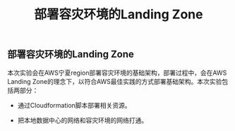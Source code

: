 ﻿---
title: "部署容灾环境的Landing Zone"
chapter: false
weight: 30
---

## 部署容灾环境的Landing Zone

本次实验会在AWS宁夏region部署容灾环境的基础架构，部署过程中，会在AWS Landing Zone的理念下，以符合AWS最佳实践的方式部署基础架构。本次实验包括两部分：

* 通过Cloudformation脚本部署相关资源。

* 把本地数据中心的网络和容灾环境的网络打通。

